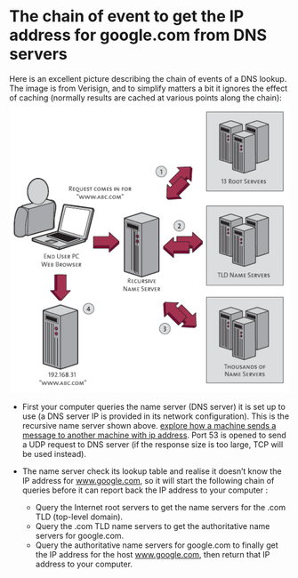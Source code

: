 

# The chain of event to get the IP address for google.com from DNS servers


Here is an excellent picture describing the chain of events of a DNS lookup. The image is from Verisign, and to simplify matters a bit it ignores the effect of caching (normally results are cached at various points along the chain):
![Different sort of name servers](./name_servers.png)


- First your computer queries the name server (DNS server) it is set up to use (a DNS server IP is provided in its network configuration). This is the recursive name server shown above. [explore how a machine sends a message to another machine with ip address](../../common/arp/index.md). Port 53 is opened to send a UDP request to DNS server (if the response size is too large, TCP will be used instead).

- The name server check its lookup table and realise it doesn’t know the IP address for www.google.com, so it will start the following chain of queries before it can report back the IP address to your computer :

  - Query the Internet root servers to get the name servers for the .com TLD (top-level domain).
  - Query the .com TLD name servers to get the authoritative name servers for google.com.
  - Query the authoritative name servers for google.com to finally get the IP address for the host www.google.com, then return that IP address to your computer.
